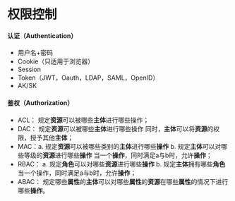 # 权限控制

#### 认证（Authentication）

- 用户名+密码
- Cookie（只适用于浏览器）
- Session
- Token（JWT，Oauth，LDAP，SAML，OpenID）
- AK/SK

#### 鉴权（Authorization）

- ACL： 规定**资源**可以被哪些**主体**进行哪些操作；
- DAC： 规定**资源**可以被哪些**主体**进行哪些操作 同时，**主体**可以将**资源**的权限，授予其他**主体**；
- MAC：a. 规定**资源**可以被哪些类别的**主体**进行哪些**操作** b. 规定**主体**可以对哪些等级的**资源**进行哪些**操作** 当一个**操作**，同时满足a与b时，允许**操作**；
- RBAC： a. 规定**角色**可以对哪些**资源**进行哪些**操作** b. 规定**主体**拥有哪些**角色**当一个操作，同时满足a与b时，允许**操作**；
- ABAC： 规定哪些**属性**的**主体**可以对哪些**属性**的**资源**在哪些**属性**的情况下进行哪些**操作**。
